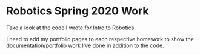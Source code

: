 # Robotics Spring 2020 Work

Take a look at the code I wrote for Intro to Robotics. 

I need to add my portfolio pages to each respective homework to show the documentation/portfolio 
work I've done in addition to the code.